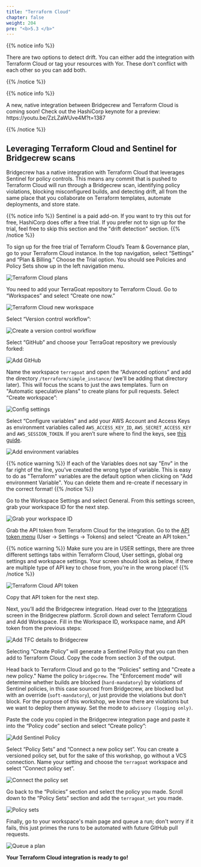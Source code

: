 ```yaml
---
title: "Terraform Cloud"
chapter: false
weight: 204
pre: "<b>5.3 </b>"
---
```


{{% notice info %}}
<p style='text-align: left;'>
There are two options to detect drift. You can either add the integration with Terraform Cloud or tag your resources with Yor. These don't conflict with each other so you can add both.
</p>
{{% /notice %}}

{{% notice info %}}
<p style='text-align: left;'>
A new, native integration between Bridgecrew and Terraform Cloud is coming soon! Check out the HashiCorp keynote for a preview: https://youtu.be/ZzLZaWUve4M?t=1387
</p>
{{% /notice %}}


## Leveraging Terraform Cloud and Sentinel for Bridgecrew scans

Bridgecrew has a native integration with Terraform Cloud that leverages Sentinel for policy controls. This means any commit that is pushed to Terraform Cloud will run through a Bridgecrew scan, identifying policy violations, blocking misconfigured builds, and detecting drift, all from the same place that you collaborate on Terraform templates, automate deployments, and store state.

{{% notice info %}}
Sentinel is a paid add-on. If you want to try this out for free, HashiCorp does offer a free trial. If you prefer not to sign up for the trial, feel free to skip this section and the "drift detection" section.
{{% /notice %}}

To sign up for the free trial of Terraform Cloud’s Team & Governance plan, go to your Terraform Cloud instance. In the top navigation, select “Settings” and “Plan & Billing.” Choose the Trial option. You should see Policies and Policy Sets show up in the left navigation menu.

![Terraform Cloud plans](images/terraform_cloud_signup.png "Terraform Cloud plans")

You need to add your TerraGoat repository to Terraform Cloud. Go to “Workspaces” and select “Create one now.”

![Terraform Cloud new workspace](images/terraform_cloud_new_workspace.png "Terraform Cloud new workspace")

Select “Version control workflow”:

![Create a version control workflow](images/terraform_cloud_create_workspace.png "Create a version control workflow")

Select “GitHub” and choose your TerraGoat repository we previously forked:

![Add GitHub](images/terraform_cloud_add_github.png "Add GitHub")

Name the workspace `terragoat` and open the “Advanced options” and add the directory `/terraform/simple_instance/` (we'll be adding that directory later). This will focus the scans to just the aws templates. Turn on "Automatic speculative plans" to create plans for pull requests. Select “Create workspace”:

![Config settings](images/terraform_cloud_config_settings.png "Config settings")

Select “Configure variables” and add your AWS Account and Access Keys as environment variables called `AWS_ACCESS_KEY_ID`, `AWS_SECRET_ACCESS_KEY` and `AWS_SESSION_TOKEN`. If you aren’t sure where to find the keys, see [this guide](https://docs.aws.amazon.com/powershell/latest/userguide/pstools-appendix-sign-up.html). 

![Add environment variables](images/terraform_cloud_env_variables.png "Add environment variables")


{{% notice warning %}}
If each of the Variables does not say "Env" in the far right of the line, you've created the wrong type of variable. This is easy to do as "Terraform" variables are the default option when clicking on "Add environment Variable". You can delete them and re-create if necessary in the correct format!
{{% /notice %}}

Go to the Workspace Settings and select General. From this settings screen, grab your workspace ID for the next step.

![Grab your workspace ID](images/terraform_cloud_workspace_id.png "Grab your workspace ID")

Grab the API token from Terraform Cloud for the integration. Go to the [API token menu](https://app.terraform.io/app/settings/tokens) (User -> Settings -> Tokens) and select “Create an API token.”

{{% notice warning %}}
Make sure you are in USER settings, there are three different settings tabs within Terraform Cloud, User settings, global org settings and workspace settings. Your screen should look as below, if there are multiple type of API key to chose from, you're in the wrong place!
{{% /notice %}}

![Terraform Cloud API token](images/terraform_cloud_api_token.png "Terraform Cloud API token")

Copy that API token for the next step.

Next, you’ll add the Bridgecrew integration. Head over to the [Integrations](https://www.bridgecrew.cloud/integrations) screen in the Bridgecrew platform. Scroll down and select Terraform Cloud and Add Workspace. Fill in the Workspace ID, workspace name, and API token from the previous steps:

![Add TFC details to Bridgecrew](images/bc_tfc_details.png "Add TFC details to Bridgecrew")

Selecting “Create Policy” will generate a Sentinel Policy that you can then add to Terraform Cloud. Copy the code from section 3 of the output.

Head back to Terraform Cloud and go to the “Policies" setting and "Create a new policy." Name the policy `bridgecrew`. The "Enforcement mode" will determine whether builds are blocked (`hard-mandatory`) by violations of Sentinel policies, in this case sourced from Bridgecrew, are blocked but with an override (`soft-mandatory`), or just provide the violations but don't block. For the purpose of this workshop, we know there are violations but we want to deploy them anyway. Set the mode to `advisory (logging only)`.

Paste the code you copied in the Bridgecrew integration page and paste it into the “Policy code” section and select “Create policy”:

![Add Sentinel Policy](images/sentinel_policy.png "Add Sentinel Policy")

Select “Policy Sets” and “Connect a new policy set”. You can create a versioned policy set, but for the sake of this workshop, go without a VCS connection. Name your setting and choose the `terragoat` workspace and select “Connect policy set”.

![Connect the policy set](images/terraform_cloud_connect_policy_set.png "Connect the policy set")

Go back to the “Policies” section and select the policy you made. Scroll down to the “Policy Sets” section and add the `terragoat_set` you made.

![Policy sets](images/terraform_cloud_policy_sets.png "Policy sets")

Finally, go to your workspace's main page and queue a run; don't worry if it fails, this just primes the runs to be automated with future GitHub pull requests.

![Queue a plan](images/tfc_queue.png "Queue a plan")

**Your Terraform Cloud integration is ready to go!**